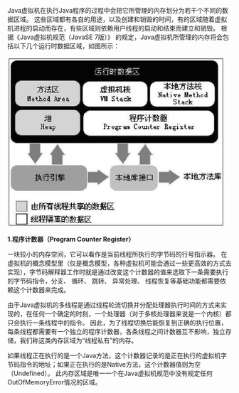 Java虚拟机在执行Java程序的过程中会把它所管理的内存划分为若干个不同的数据区域。 这些区域都有各自的用途，以及创建和销毁的时间，有的区域随着虚拟机进程的启动而存在，有些区域则依赖用户线程的启动和结束而建立和销毁。 根据《Java虚拟机规范（JavaSE 7版）》 的规定，Java虚拟机所管理的内存将会包括以下几个运行时数据区域，如图所示：

![](/assets/00.png)

**1.程序计数器（Program Counter Register）**

一块较小的内存空间，它可以看作是当前线程所执行的字节码的行号指示器。 在虚拟机的概念模型里（仅是概念模型，各种虚拟机可能会通过一些更高效的方式去实现），字节码解释器工作时就是通过改变这个计数器的值来选取下一条需要执行的字节码指令，分支、 循环、 跳转、 异常处理、 线程恢复等基础功能都需要依赖这个计数器来完成。

由于Java虚拟机的多线程是通过线程轮流切换并分配处理器执行时间的方式来实现的，在任何一个确定的时刻，一个处理器（对于多核处理器来说是一个内核）都只会执行一条线程中的指令。 因此，为了线程切换后能恢复到正确的执行位置，每条线程都需要有一个独立的程序计数器，各条线程之间计数器互不影响，独立存储，我们称这类内存区域为“线程私有”的内存。

如果线程正在执行的是一个Java方法，这个计数器记录的是正在执行的虚拟机字节码指令的地址；如果正在执行的是Native方法，这个计数器值则为空（Undefined）。 此内存区域是唯一一个在Java虚拟机规范中没有规定任何OutOfMemoryError情况的区域。

